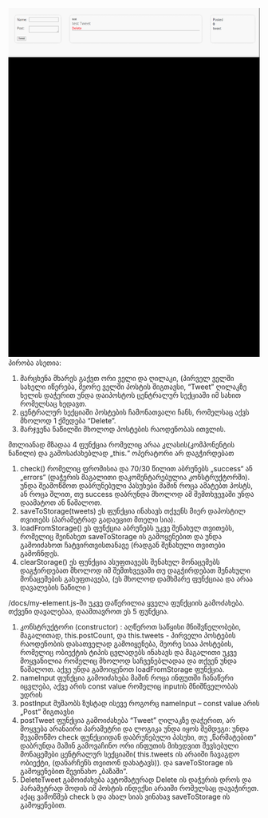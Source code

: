 ![img_1.png](img_1.png)
პირობა ასეთია:
1.	მარცხენა მხარეს გაქვთ ორი ველი და ღილაკი, (პირველ ველში სახელი იწერება, მეორე ველში პოსტის შიგთავსი, “Tweet” ღილაკზე ხელის დაჭერით უნდა დაიპოსტოს ცენტრალურ სექციაში იმ სახით რომელსაც ხედავთ.
2.	ცენტრალურ სექციაში პოსტების ჩამონათვალი ჩანს, რომელსაც აქვს მხოლოდ 1 ქმედება “Delete”.
3.	მარჯვენა ნაწილში მხოლოდ პოსტების რაოდენობას ითვლის.

მთლიანად მზადაა 4 ფუნქცია რომელიც არაა კლასის(კომპონენტის ნაწილი) და გამოსაძახებლად „this.“ ოპერატორი არ დაგჭირდებათ
1.	check() რომელიც ფრომისია და 70/30 წილით აბრუნებს „success“ ან „errors“ (დაჭერის მაგალითი დაკომენტარებულია კონსტრუქტორში). უნდა შეამოწმოთ დაბრუნებული პასუხები მაშინ როცა ამატებთ პოსტს, ან როცა შლით, თუ success დაბრუნდა მხოლოდ ამ შემთხვევაში უნდა დაამატოთ ან წაშალოთ.
2.	saveToStorage(tweets) ეს ფუნქცია ინახავს თქვენს მიერ დაპოსტილ თვითებს (პარამეტრად გადაეცით მთელი სია).
3.	loadFromStorage() ეს ფუნქცია აბრუნებს უკვე შენახულ თვითებს, რომელიც შეინახეთ saveToStorage ის გამოყენებით და უნდა გამოიძახოთ ჩატვირთვისთანავე (რადგან შენახული თვითები გამოჩნდეს.
4.	clearStorage() ეს ფუნქცია ასუფთავებს შენახულ მონაცემებს დაგჭირდებათ მხოლოდ იმ შემთხვევაში თუ დაგჭირდებათ შენახული მონაცემების გასუფთავება, (ეს მხოლოდ დამხმარე ფუნქციაა და არაა დავალების ნაწილი )


/docs/my-element.js-ში
უკვე დაწერილია ყველა ფუნქციის გამოძახება. თქვენი დავალებაა, დაამთავროთ ეს 5 ფუნქცია.
1.	კონსტრუქტორი (constructor)  : აღწეროთ საწყისი მნიშვნელობები, მაგალითად, this.postCount, და this.tweets - პირველი პოსტების რაოდენობის დასათველად გამოიყენება, მეორე სიაა პოსტების, რომელიც ობიექტის ტიპის ცვლადებს ინახავს და მაგალითი უკვე მოყვანილია რომელიც მხოლოდ საჩვენებლადაა და თქვენ უნდა წაშალოთ. აქვე უნდა გამოიყენოთ loadFromStorage ფუნქცია.
2.	nameInput ფუნქცია გამოიძახება მაშინ როცა ინფუთში ჩანაწერი იცვლება,
      აქვე არის const value რომელიც inputის მნიშნველობას უდრის
3.	postInput მუშაობს ზუსტად ისევე როგორც nameInput – const value არის „Post” შიგთავსი
4.	postTweet ფუნქცია გამოიძახება “Tweet” ღილაკზე დაჭერით, არ მოყვება არანაირი პარამეტრი და ლოგიკა უნდა იყოს შემდეგი:
      უნდა შევამოწმო check ფუნქციიდან დაბრუნებული პასუხი, თუ „წარმატებით“ დაბრუნდა მაშინ გამოვაჩინო ორი ინფუთის მიხედვით შევსებული მონაცემები ცენტრალურ სექციაში( this.tweets ის არაიში ჩავაგდო ობიექტი, (დანარჩენს თვითონ დახატავს)). და saveToStorage ის გამოყენებით შევინახო „ბაზაში“.
5.	DeleteTweet გამოიძახება ავტომატურად Delete ის დაჭერის დროს და პარამეტრად მოდის იმ პოსტის ინდექსი არაიში რომელსაც დავაჭირეთ. აქაც ვამოწმებ check ს და ახალ სიას ვინახავ saveToStorage ის გამოყენებით.
